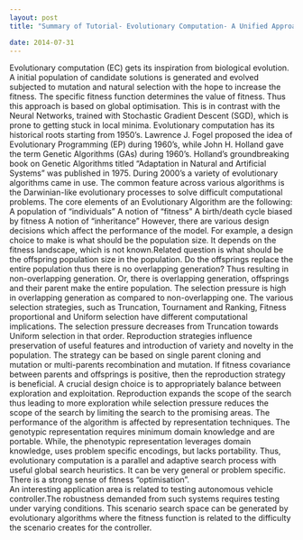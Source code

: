 ```yaml
---
layout: post
title: "Summary of Tutorial- Evolutionary Computation- A Unified Approach (by Kenneth De Jong)"

date: 2014-07-31
---
```


Evolutionary computation (EC) gets its inspiration from biological evolution. A initial population of candidate solutions is generated and evolved subjected to mutation and natural selection with the hope to increase the fitness. The specific fitness function determines the value of fitness. Thus this approach is based on global optimisation. This is in contrast with the Neural Networks, trained with Stochastic Gradient Descent (SGD), which is prone to getting stuck in local minima. 
Evolutionary computation has its historical roots starting from 1950’s. Lawrence J. Fogel proposed the idea of Evolutionary Programming (EP) during 1960’s, while John H. Holland gave the term Genetic Algorithms (GAs) during 1960’s. Holland’s groundbreaking book on Genetic Algorithms titled “Adaptation in Natural and Artificial Systems” was published in 1975. During 2000’s a variety of evolutionary algorithms came in use. The common feature across various algorithms is the Darwinian-like evolutionary processes to solve difficult computational problems. 
The core elements of an Evolutionary Algorithm are the following:
A population of “individuals”
A notion of “fitness”
A birth/death cycle biased by fitness
A notion of “inheritance”
However, there are various design decisions which affect the performance of the model. For example, a design choice to make is what should be the population size. It depends on the fitness landscape, which is not known.Related question is what should be the offspring population size in the population. Do the offsprings replace the entire population thus there is no overlapping generation? Thus resulting in non-overlapping generation. Or, there is overlapping generation, offsprings and their parent make the entire population. The selection pressure is high in overlapping generation as compared to non-overlapping one. The various selection strategies, such as Truncation, Tournament and Ranking, Fitness proportional and Uniform selection have different computational implications. The selection pressure decreases from Truncation towards Uniform selection in that order. 
Reproduction strategies influence preservation of useful features and introduction of variety and novelty in the population. The strategy can be based on single parent  cloning and mutation or multi-parents recombination and mutation. If fitness covariance between parents and offsprings is positive, then the reproduction strategy is beneficial.
A crucial design choice is to appropriately balance between exploration and exploitation. Reproduction expands the scope of the search thus leading to more exploration while selection pressure reduces the scope of the search by limiting the search to the promising areas. 
The performance of the algorithm is affected by representation techniques. The genotypic representation requires minimum domain knowledge and are portable. While, the phenotypic representation leverages domain knowledge, uses problem specific encodings, but lacks portability. 
Thus, evolutionary computation is a parallel and adaptive search process with useful global search heuristics. It can be very general or problem specific. There is a strong sense of fitness “optimisation”.  
An interesting application area is related to testing autonomous vehicle controller.The robustness demanded from such systems requires testing under varying conditions. This scenario search space can be generated by evolutionary algorithms where the fitness function is related to the difficulty the scenario creates for the controller. 
